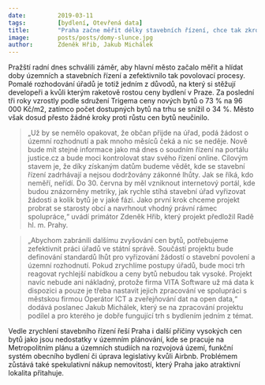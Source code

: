 ```yaml
---
date:         2019-03-11
tags:         [bydlení, Otevřená data]
title:        "Praha začne měřit délky stavebních řízení, chce tak zkrotit rostoucí ceny bytů"
image: 	      posts/posts/domy-slunce.jpg
author:       Zdeněk Hřib, Jakub Michálek
---
```


Pražští radní dnes schválili záměr, aby hlavní město začalo měřit a hlídat doby územních a stavebních řízení a zefektivnilo tak povolovací procesy. Pomalé rozhodování úřadů je totiž jedním z důvodů, na který si stěžují developeři a kvůli kterým raketově rostou ceny bydlení v Praze. Za poslední tři roky vzrostly podle sdružení Trigema ceny nových bytů o 73 % na 96 000 Kč/m2, zatímco počet dostupných bytů na trhu se snížil o 34 %. Město však dosud přesto žádné kroky proti růstu cen bytů neučinilo.

> „Už by se nemělo opakovat, že občan přijde na úřad, podá žádost o územní rozhodnutí a pak mnoho měsíců čeká a nic se neděje. Nově bude mít stejné informace jako má dnes o soudním řízení na portálu justice.cz a bude moci kontrolovat stav svého řízení online. Cílovým stavem je, že díky získaným datům budeme vědět, kde se stavební řízení zadrhávají a nejsou dodržovány zákonné lhůty. Jak se říká, kdo neměří, neřídí. Do 30. června by měl vzniknout internetový portál, kde budou znázorněny metriky, jak rychle stíhá stavební úřad vyřizovat žádosti a kolik bytů je v jaké fázi. Jako první krok chceme projekt probrat se starosty obcí a navrhnout vhodný právní rámec spolupráce,“ uvádí primátor Zdeněk Hřib, který projekt předložil Radě hl. m. Prahy.

> „Abychom zabránili dalšímu zvyšování cen bytů, potřebujeme zefektivnit práci úřadů ve státní správě. Součástí projektu bude definování standardů lhůt pro vyřizování žádostí o stavební povolení a územní rozhodnutí. Pokud zrychlíme postupy úřadů, bude moci trh reagovat rychlejší nabídkou a ceny bytů nebudou tak vysoké. Projekt navíc nebude ani nákladný, protože firma VITA Software už má data k dispozici a pouze je třeba nastavit jejich zpracování ve spolupráci s městskou firmou Operátor ICT a zveřejňování dat na open data,“ dodává poslanec Jakub Michálek, který se na zpracování projektu podílel a pro kterého je dobře fungující trh s bydlením jedním z témat.

Vedle zrychlení stavebního řízení řeší Praha i další příčiny vysokých cen bytů jako jsou nedostatky v územním plánování, kde se pracuje na Metropolitním plánu a územních studiích na rozvojová území, funkční systém obecního bydlení či úprava legislativy kvůli Airbnb. Problémem zůstává také spekulativní nákup nemovitostí, který Praha jako atraktivní lokalita přitahuje.
